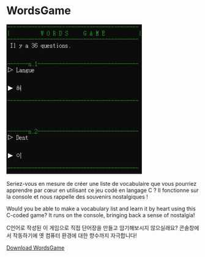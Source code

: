 # WordsGame
<img src="https://github.com/ododok/WordsGame/blob/main/wordgame.png">
<p>Seriez-vous en mesure de créer une liste de vocabulaire que vous pourriez apprendre par cœur en utilisant ce jeu codé en langage C ? Il fonctionne sur la console et nous rappelle des souvenirs nostalgiques !</p>
<p>Would you be able to make a vocabulary list and learn it by heart using this C-coded game? It runs on the console, bringing back a sense of nostalgia!</p>
<p>C언어로 작성된 이 게임으로 직접 단어장을 만들고 암기해보시지 않으실래요? 콘솔창에서 작동하기에 옛 컴퓨터 환경에 대한 향수까지 자극합니다! </p>
<a href="https://github.com/ododok/WordsGame/raw/main/WordsGame.zip">Download WordsGame</a>
